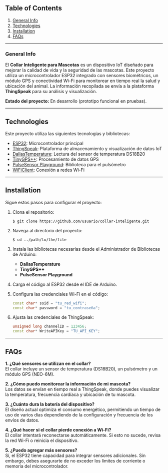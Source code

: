 ## Table of Contents
1. [General Info](#general-info)  
2. [Technologies](#technologies)  
3. [Installation](#installation)  
4. [FAQs](#faqs)  

---

### General Info
El **Collar Inteligente para Mascotas** es un dispositivo IoT diseñado para mejorar la calidad de vida y la seguridad de las mascotas. Este proyecto utiliza un microcontrolador ESP32 integrado con sensores biométricos, un módulo GPS y conectividad Wi-Fi para monitorear en tiempo real la salud y ubicación del animal. La información recopilada se envía a la plataforma **ThingSpeak** para su análisis y visualización.

**Estado del proyecto:** En desarrollo (prototipo funcional en pruebas).


---

## Technologies
Este proyecto utiliza las siguientes tecnologías y bibliotecas:  
* [ESP32](https://www.espressif.com): Microcontrolador principal  
* [ThingSpeak](https://thingspeak.com): Plataforma de almacenamiento y visualización de datos IoT  
* [DallasTemperature](https://github.com/milesburton/Arduino-Temperature-Control-Library): Lectura del sensor de temperatura DS18B20  
* [TinyGPS++](https://github.com/mikalhart/TinyGPSPlus): Procesamiento de datos GPS  
* [PulseSensor Playground](https://github.com/WorldFamousElectronics/PulseSensorPlayground): Biblioteca para el pulsómetro  
* [WiFiClient](https://www.arduino.cc/en/Reference/WiFi): Conexión a redes Wi-Fi  

---

## Installation
Sigue estos pasos para configurar el proyecto:

1. Clona el repositorio:  
   ```
   $ git clone https://github.com/usuario/collar-inteligente.git
   ```

2. Navega al directorio del proyecto:  
   ```
   $ cd ../path/to/the/file
   ```

3. Instala las bibliotecas necesarias desde el Administrador de Bibliotecas de Arduino:
   - **DallasTemperature**
   - **TinyGPS++**
   - **PulseSensor Playground**

4. Carga el código al ESP32 desde el IDE de Arduino.

5. Configura las credenciales Wi-Fi en el código:
   ```cpp
   const char* ssid = "tu_red_wifi";
   const char* password = "tu_contraseña";
   ```

6. Ajusta las credenciales de ThingSpeak:
   ```cpp
   unsigned long channelID = 123456;
   const char* WriteAPIKey = "TU_API_KEY";
   ```

---

## FAQs
**1. ¿Qué sensores se utilizan en el collar?**  
El collar incluye un sensor de temperatura (DS18B20), un pulsómetro y un módulo GPS (NEO-6M).  

**2. ¿Cómo puedo monitorear la información de mi mascota?**  
Los datos se envían en tiempo real a ThingSpeak, donde puedes visualizar la temperatura, frecuencia cardíaca y ubicación de tu mascota.  

**3. ¿Cuánto dura la batería del dispositivo?**  
El diseño actual optimiza el consumo energético, permitiendo un tiempo de uso de varios días dependiendo de la configuración y frecuencia de los envíos de datos.  

**4. ¿Qué hacer si el collar pierde conexión a Wi-Fi?**  
El collar intentará reconectarse automáticamente. Si esto no sucede, revisa la red Wi-Fi o reinicia el dispositivo.  

**5. ¿Puedo agregar más sensores?**  
Sí, el ESP32 tiene capacidad para integrar sensores adicionales. Sin embargo, debes asegurarte de no exceder los límites de corriente o memoria del microcontrolador.  
